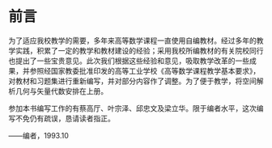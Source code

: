 # 前言

为了适应我校教学的需要，多年来高等数学课程一直使用自编教材。经过多年的教学实践，积累了一定的教学和教材建设的经验；采用我校所编教材的有关院校同行也提出了一些宝贵意见。此次我们根据这些经验和意见，吸取教学改革的一些成果，并参照经国家教委批准印发的高等工业学校《高等数学课程教学基本要求》，对教材和习题集进行重新编写，并对部分内容作了调整。为了便于教学，将空间解析几何与矢量代数安排在上册。

参加本书编写工作的有蔡高厅、叶宗泽、邱忠文及梁立华。限于编者水平，这次编写不免仍有疏误，恳请读者指正。

——编者，1993.10

